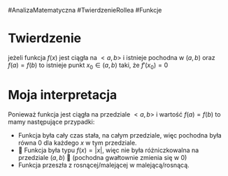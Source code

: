 #AnalizaMatematyczna #TwierdzenieRollea #Funkcje
# Twierdzenie
jeżeli funkcja $f(x)$ jest ciągła na $<a, b>$ i istnieje pochodna w $(a,b)$ oraz $f(a) = f(b)$ to istnieje punkt $x_{0} \in (a,b)$ taki, że $f'(x_{0}) = 0$
# Moja interpretacja
Ponieważ funkcja jest ciągła na przedziale $<a, b>$ i wartość $f(a) = f(b)$ to mamy następujące przypadki:
- Funkcja była cały czas stała, na całym przedziale, więc pochodna była równa 0 dla każdego $x$ w tym przedziale.
- 🚫 Funkcja była typu $f(x) = |x|$, więc nie była różniczkowalna na przedziale $(a, b)$ 🚫 (pochodna gwałtownie zmienia się w 0)
- Funkcja przeszła z rosnącej/malejącej w malejącą/rosnącą.